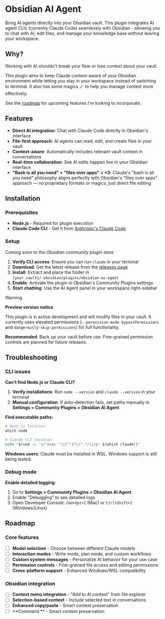 # Obsidian AI Agent

Bring AI agents directly into your Obsidian vault. This plugin integrates AI agent CLIs (currently Claude Code) seamlessly with Obsidian - allowing you to chat with AI, edit files, and manage your knowledge base without leaving your workspace.

## Why?

Working with AI shouldn't break your flow or lose context about your vault. 

This plugin aims to keep Claude context-aware of your Obsidian environment while letting you stay in your workspace instead of switching to terminal. It also has some magics 🪄  to help you manage context more effectively.

See the [roadmap](#roadmap) for upcoming features I'm looking to incorporate.

## Features

- **Direct AI integration**: Chat with Claude Code directly in Obsidian's interface
- **File-first approach**: AI agents can read, edit, and create files in your vault
- **Context-aware**: Automatically includes relevant vault context in conversations
- **Real-time collaboration**: See AI edits happen live in your Obsidian interface
- **"Bash is all you need" + "files over apps" = <3**: Claude's "bash is all you need" philosophy aligns perfectly with Obsidian's "files over apps" approach — no proprietary formats or magics, just direct file editing

## Installation

### Prerequisites
- **Node.js** - Required for plugin execution
- **Claude Code CLI** - Get it from [Anthropic's Claude Code](https://www.anthropic.com/claude-code)

### Setup

*Coming soon to the Obsidian community plugin store*

1. **Verify CLI access**: Ensure you can run `claude` in your terminal
2. **Download**: Get the latest release from the [releases page](../../releases)
3. **Install**: Extract and place the folder in `[your_vault]/.obsidian/plugins/obsidian-ai-agent`
4. **Enable**: Activate the plugin in Obsidian's Community Plugins settings
5. **Start chatting**: Use the AI Agent panel in your workspace right-sidebar

> [!WARNING]
> **Preview version notice**
> 
> This plugin is in active development and will modify files in your vault. It currently uses elevated permissions (`--permission-mode bypassPermissions` and `dangerously-skip-permissions`) for full functionality. 
> 
> **Recommended**: Back up your vault before use. Fine-grained permission controls are planned for future releases.

## Troubleshooting

### CLI issues
**Can't find Node.js or Claude CLI?**

1. **Verify installations**: Run `node --version` and `claude --version` in your terminal
2. **Manual configuration**: If auto-detection fails, set paths manually in **Settings > Community Plugins > Obsidian AI Agent**

**Find executable paths:**
```bash
# Node.js location
which node

# Claude CLI location
echo "$(sed -n 's/^exec "\([^"]*\)".*/\1/p' $(which claude))"
```

**Windows users**: Claude must be installed in WSL. Windows support is still being tested.

### Debug mode
**Enable detailed logging:**
1. Go to **Settings > Community Plugins > Obsidian AI Agent**
2. Enable "Debugging" to see detailed logs
3. Open Developer Console: `Cmd+Opt+I` (Mac) or `Ctrl+Shift+I` (Windows/Linux)

## Roadmap

### Core features
- [ ] **Model selection** - Choose between different Claude models
- [ ] **Interaction modes** - Write mode, plan mode, and custom workflows
- [ ] **Custom system messages** - Personalize AI behavior for your use case
- [ ] **Permission controls** - Fine-grained file access and editing permissions
- [ ] **Cross-platform support** - Enhanced Windows/WSL compatibility

### Obsidian integration
- [ ] **Context menu integration** - "Add to AI context" from file explorer
- [ ] **Selection-based context** - Include selected text in conversations
- [ ] **Enhanced copy/paste** - Smart context preservation
- [ ] **Command ** - Smart context preservation